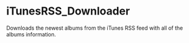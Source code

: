 # iTunesRSS_Downloader
Downloads the newest albums from the iTunes RSS feed with all of the albums information.
